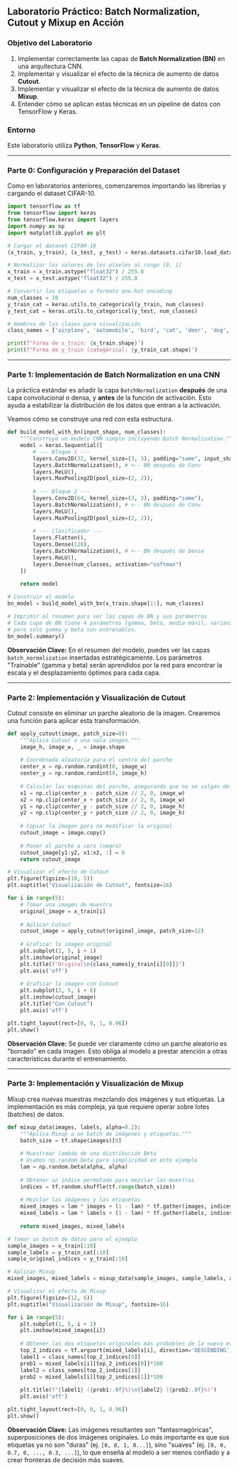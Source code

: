 ## Laboratorio Práctico: Batch Normalization, Cutout y Mixup en Acción

### **Objetivo del Laboratorio**
1.  Implementar correctamente las capas de **Batch Normalization (BN)** en una arquitectura CNN.
2.  Implementar y visualizar el efecto de la técnica de aumento de datos **Cutout**.
3.  Implementar y visualizar el efecto de la técnica de aumento de datos **Mixup**.
4.  Entender cómo se aplican estas técnicas en un pipeline de datos con TensorFlow y Keras.

### **Entorno**
Este laboratorio utiliza **Python**, **TensorFlow** y **Keras**.

---
### **Parte 0: Configuración y Preparación del Dataset**

Como en laboratorios anteriores, comenzaremos importando las librerías y cargando el dataset CIFAR-10.

```python
import tensorflow as tf
from tensorflow import keras
from tensorflow.keras import layers
import numpy as np
import matplotlib.pyplot as plt

# Cargar el dataset CIFAR-10
(x_train, y_train), (x_test, y_test) = keras.datasets.cifar10.load_data()

# Normalizar los valores de los píxeles al rango [0, 1]
x_train = x_train.astype("float32") / 255.0
x_test = x_test.astype("float32") / 255.0

# Convertir las etiquetas a formato one-hot encoding
num_classes = 10
y_train_cat = keras.utils.to_categorical(y_train, num_classes)
y_test_cat = keras.utils.to_categorical(y_test, num_classes)

# Nombres de las clases para visualización
class_names = ['airplane', 'automobile', 'bird', 'cat', 'deer', 'dog', 'frog', 'horse', 'ship', 'truck']

print(f"Forma de x_train: {x_train.shape}")
print(f"Forma de y_train (categórica): {y_train_cat.shape}")
```
---

### **Parte 1: Implementación de Batch Normalization en una CNN**

La práctica estándar es añadir la capa `BatchNormalization` **después** de una capa convolucional o densa, y **antes** de la función de activación. Esto ayuda a estabilizar la distribución de los datos que entran a la activación.

Veamos cómo se construye una red con esta estructura.

```python
def build_model_with_bn(input_shape, num_classes):
    """Construye un modelo CNN simple incluyendo Batch Normalization."""
    model = keras.Sequential([
        # --- Bloque 1 ---
        layers.Conv2D(32, kernel_size=(3, 3), padding="same", input_shape=input_shape),
        layers.BatchNormalization(), # <-- BN después de Conv
        layers.ReLU(),
        layers.MaxPooling2D(pool_size=(2, 2)),
        
        # --- Bloque 2 ---
        layers.Conv2D(64, kernel_size=(3, 3), padding="same"),
        layers.BatchNormalization(), # <-- BN después de Conv
        layers.ReLU(),
        layers.MaxPooling2D(pool_size=(2, 2)),
        
        # --- Clasificador ---
        layers.Flatten(),
        layers.Dense(128),
        layers.BatchNormalization(), # <-- BN después de Dense
        layers.ReLU(),
        layers.Dense(num_classes, activation="softmax")
    ])
    
    return model

# Construir el modelo
bn_model = build_model_with_bn(x_train.shape[1:], num_classes)

# Imprimir el resumen para ver las capas de BN y sus parámetros
# Cada capa de BN tiene 4 parámetros (gamma, beta, media móvil, varianza móvil),
# pero solo gamma y beta son entrenables.
bn_model.summary()
```
**Observación Clave:** En el resumen del modelo, puedes ver las capas `batch_normalization` insertadas estratégicamente. Los parámetros "Trainable" (gamma y beta) serán aprendidos por la red para encontrar la escala y el desplazamiento óptimos para cada capa.

---

### **Parte 2: Implementación y Visualización de Cutout**

Cutout consiste en eliminar un parche aleatorio de la imagen. Crearemos una función para aplicar esta transformación.

```python
def apply_cutout(image, patch_size=8):
    """Aplica Cutout a una sola imagen."""
    image_h, image_w, _ = image.shape
    
    # Coordenada aleatoria para el centro del parche
    center_x = np.random.randint(0, image_w)
    center_y = np.random.randint(0, image_h)
    
    # Calcular las esquinas del parche, asegurando que no se salgan de la imagen
    x1 = np.clip(center_x - patch_size // 2, 0, image_w)
    x2 = np.clip(center_x + patch_size // 2, 0, image_w)
    y1 = np.clip(center_y - patch_size // 2, 0, image_h)
    y2 = np.clip(center_y + patch_size // 2, 0, image_h)
    
    # Copiar la imagen para no modificar la original
    cutout_image = image.copy()
    
    # Poner el parche a cero (negro)
    cutout_image[y1:y2, x1:x2, :] = 0
    return cutout_image

# Visualizar el efecto de Cutout
plt.figure(figsize=(10, 5))
plt.suptitle("Visualización de Cutout", fontsize=16)

for i in range(5):
    # Tomar una imagen de muestra
    original_image = x_train[i]
    
    # Aplicar Cutout
    cutout_image = apply_cutout(original_image, patch_size=12)
    
    # Graficar la imagen original
    plt.subplot(2, 5, i + 1)
    plt.imshow(original_image)
    plt.title(f"Original\n{class_names[y_train[i][0]]}")
    plt.axis('off')
    
    # Graficar la imagen con Cutout
    plt.subplot(2, 5, i + 6)
    plt.imshow(cutout_image)
    plt.title("Con Cutout")
    plt.axis('off')

plt.tight_layout(rect=[0, 0, 1, 0.96])
plt.show()
```
**Observación Clave:** Se puede ver claramente cómo un parche aleatorio es "borrado" en cada imagen. Esto obliga al modelo a prestar atención a otras características durante el entrenamiento.

---
### **Parte 3: Implementación y Visualización de Mixup**

Mixup crea nuevas muestras mezclando dos imágenes y sus etiquetas. La implementación es más compleja, ya que requiere operar sobre lotes (batches) de datos.

```python
def mixup_data(images, labels, alpha=0.2):
    """Aplica Mixup a un batch de imágenes y etiquetas."""
    batch_size = tf.shape(images)[0]
    
    # Muestrear lambda de una distribución Beta
    # Usamos np.random.beta para simplicidad en este ejemplo
    lam = np.random.beta(alpha, alpha)
    
    # Obtener un índice permutado para mezclar las muestras
    indices = tf.random.shuffle(tf.range(batch_size))
    
    # Mezclar las imágenes y las etiquetas
    mixed_images = lam * images + (1 - lam) * tf.gather(images, indices)
    mixed_labels = lam * labels + (1 - lam) * tf.gather(labels, indices)
    
    return mixed_images, mixed_labels

# Tomar un batch de datos para el ejemplo
sample_images = x_train[:10]
sample_labels = y_train_cat[:10]
sample_original_indices = y_train[:10]

# Aplicar Mixup
mixed_images, mixed_labels = mixup_data(sample_images, sample_labels, alpha=0.4)

# Visualizar el efecto de Mixup
plt.figure(figsize=(12, 6))
plt.suptitle("Visualización de Mixup", fontsize=16)

for i in range(5):
    plt.subplot(1, 5, i + 1)
    plt.imshow(mixed_images[i])
    
    # Obtener las dos etiquetas originales más probables de la nueva etiqueta suave
    top_2_indices = tf.argsort(mixed_labels[i], direction='DESCENDING')[:2]
    label1 = class_names[top_2_indices[0]]
    prob1 = mixed_labels[i][top_2_indices[0]]*100
    label2 = class_names[top_2_indices[1]]
    prob2 = mixed_labels[i][top_2_indices[1]]*100
    
    plt.title(f"{label1} ({prob1:.0f}%)\n{label2} ({prob2:.0f}%)")
    plt.axis('off')

plt.tight_layout(rect=[0, 0, 1, 0.96])
plt.show()
```
**Observación Clave:** Las imágenes resultantes son "fantasmagóricas", superposiciones de dos imágenes originales. Lo más importante es que sus etiquetas ya no son "duras" (ej. `[0, 0, 1, 0...]`), sino "suaves" (ej. `[0, 0, 0.7, 0, ..., 0.3, ...]`), lo que enseña al modelo a ser menos confiado y a crear fronteras de decisión más suaves.